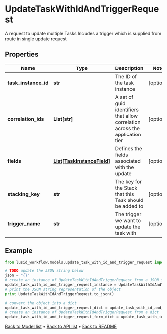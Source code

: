 # UpdateTaskWithIdAndTriggerRequest

A request to update multiple Tasks  Includes a trigger which is supplied from route in single update request

## Properties
Name | Type | Description | Notes
------------ | ------------- | ------------- | -------------
**task_instance_id** | **str** | The ID of the task instance | [optional] 
**correlation_ids** | **List[str]** | A set of guid identifiers that allow correlation across the application tier | [optional] 
**fields** | [**List[TaskInstanceField]**](TaskInstanceField.md) | Defines the fields associated with the update | [optional] 
**stacking_key** | **str** | The key for the Stack that this Task should be added to | [optional] 
**trigger_name** | **str** | The trigger we want to update the task with | [optional] 

## Example

```python
from lusid_workflow.models.update_task_with_id_and_trigger_request import UpdateTaskWithIdAndTriggerRequest

# TODO update the JSON string below
json = "{}"
# create an instance of UpdateTaskWithIdAndTriggerRequest from a JSON string
update_task_with_id_and_trigger_request_instance = UpdateTaskWithIdAndTriggerRequest.from_json(json)
# print the JSON string representation of the object
print UpdateTaskWithIdAndTriggerRequest.to_json()

# convert the object into a dict
update_task_with_id_and_trigger_request_dict = update_task_with_id_and_trigger_request_instance.to_dict()
# create an instance of UpdateTaskWithIdAndTriggerRequest from a dict
update_task_with_id_and_trigger_request_form_dict = update_task_with_id_and_trigger_request.from_dict(update_task_with_id_and_trigger_request_dict)
```
[Back to Model list](../README.md#documentation-for-models) &#8226; [Back to API list](../README.md#documentation-for-api-endpoints) &#8226; [Back to README](../README.md)



